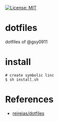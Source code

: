 
[![License: MIT](https://img.shields.io/badge/License-MIT-yellow.svg)](https://opensource.org/licenses/MIT)

# dotfiles
dotfiles of @gsy0911

# install

```
# create symbolic linc
$ sh install.sh
```

# References

- [reireias/dotfiles](https://github.com/reireias/dotfiles)
